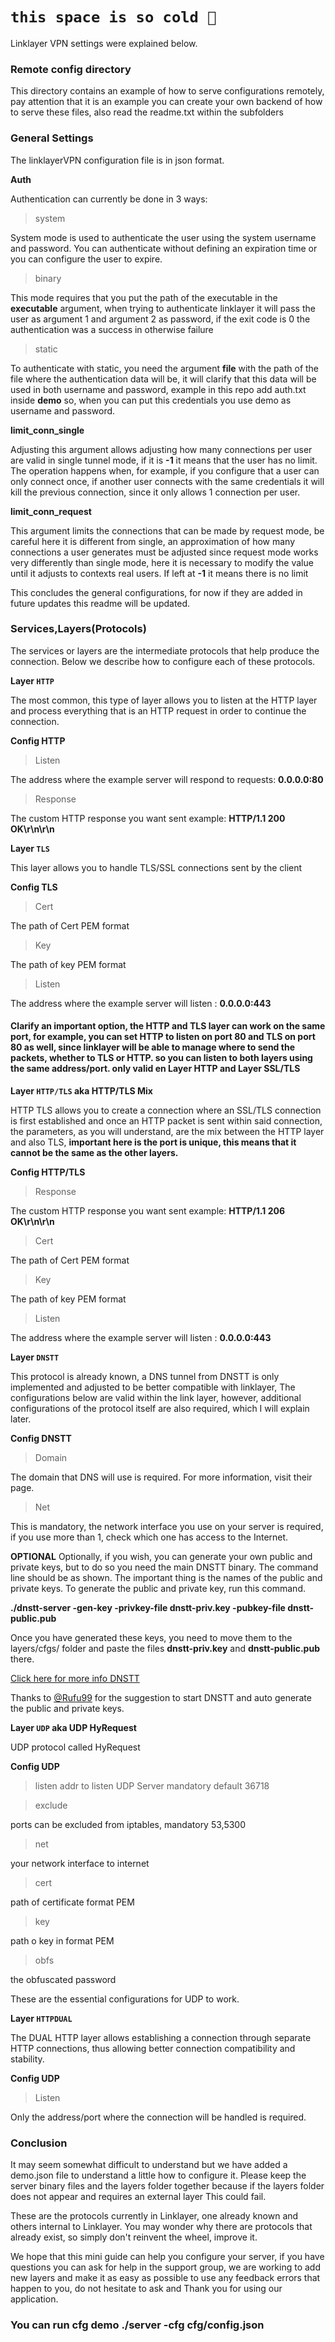 # `this space is so cold 🥶`


Linklayer VPN settings were explained below.

### Remote config directory

This directory contains an example of how to serve configurations remotely, pay attention that it is an example you can create your own backend of how to serve these files, also read the readme.txt within the subfolders


### General Settings 
The linklayerVPN configuration file is in json format.

**Auth** 

Authentication can currently be done in 3 ways:

> system

System mode is used to authenticate the user using the system username and password. You can authenticate without defining an expiration time or you can configure the user to expire.

> binary 

This mode requires that you put the path of the executable in the **executable** argument, when trying to authenticate linklayer it will pass the user as argument 1 and argument 2 as password, if the exit code is 0 the authentication was a success in otherwise failure

> static

To authenticate with static, you need the argument **file** with the path of the file where the authentication data will be, it will clarify that this data will be used in both username and password, example in this repo add auth.txt inside **demo** so, when you can put this credentials you use demo as username and password.


**limit_conn_single**


Adjusting this argument allows adjusting how many connections per user are valid in single tunnel mode, if it is **-1** it means that the user has no limit.
The operation happens when, for example, if you configure that a user can only connect once, if another user connects with the same credentials it will kill the previous connection, since it only allows 1 connection per user.

**limit_conn_request**

This argument limits the connections that can be made by request mode, be careful here it is different from single, an approximation of how many connections a user generates must be adjusted since request mode works very differently than single mode, here it is necessary to modify the value until it adjusts to contexts real users.
If left at **-1** it means there is no limit

This concludes the general configurations, for now if they are added in future updates this readme will be updated.

### Services,Layers(Protocols)

The services or layers are the intermediate protocols that help produce the connection. Below we describe how to configure each of these protocols.

**Layer `HTTP`**

The most common, this type of layer allows you to listen at the HTTP layer and process everything that is an HTTP request in order to continue the connection.

**Config HTTP**

> Listen 

The address where the example server will respond to requests: **0.0.0.0:80**

> Response 

 The custom HTTP response you want sent example: **HTTP/1.1 200 OK\r\n\r\n**
 
**Layer `TLS`**

This layer allows you to handle TLS/SSL connections sent by the client

**Config TLS**

> Cert

The path of Cert PEM format

> Key

The path of key PEM format

> Listen

The address where the example server will listen : **0.0.0.0:443**

#### Clarify an important option, the HTTP and TLS layer can work on the same port, for example, you can set HTTP to listen on port 80 and TLS on port 80 as well, since linklayer will be able to manage where to send the packets, whether to TLS or HTTP. so you can listen to both layers using the same address/port. only valid en Layer HTTP and Layer SSL/TLS

**Layer `HTTP/TLS` aka HTTP/TLS Mix**

HTTP TLS allows you to create a connection where an SSL/TLS connection is first established and once an HTTP packet is sent within said connection, the parameters, as you will understand, are the mix between the HTTP layer and also TLS, **important here is the port is unique, this means that it cannot be the same as the other layers.**

**Config HTTP/TLS**

> Response

 The custom HTTP response you want sent example: **HTTP/1.1 206 OK\r\n\r\n**
 
> Cert

The path of Cert PEM format

> Key

The path of key PEM format

> Listen

The address where the example server will listen : **0.0.0.0:443**

**Layer `DNSTT`**

This protocol is already known, a DNS tunnel from DNSTT is only implemented and adjusted to be better compatible with linklayer, The configurations below are valid within the link layer, however, additional configurations of the protocol itself are also required, which I will explain later.


**Config DNSTT**
 
> Domain

The domain that DNS will use is required. For more information, visit their page.

> Net 

This is mandatory, the network interface you use on your server is required, if you use more than 1, check which one has access to the Internet.


**OPTIONAL**
Optionally, if you wish, you can generate your own public and private keys, but to do so you need the main DNSTT binary. The command line should be as shown. The important thing is the names of the public and private keys.
To generate the public and private key, run this command.

**./dnstt-server -gen-key -privkey-file dnstt-priv.key -pubkey-file dnstt-public.pub**

Once you have generated these keys, you need to move them to the layers/cfgs/ folder and paste the files **dnstt-priv.key** and **dnstt-public.pub** there.

[Click here for more info DNSTT](https://www.bamsoftware.com/software/dnstt/)

Thanks to [@Rufu99](https://t.me/Rufu99) for the suggestion to start DNSTT and auto generate the public and private keys.



**Layer `UDP` aka UDP HyRequest**

UDP protocol called HyRequest

**Config UDP**

> listen
addr to listen UDP Server mandatory default 36718

> exclude

ports can be excluded from iptables, mandatory 53,5300

> net

your network interface to internet 

> cert 

path of certificate format PEM

> key 

path o key in format PEM

> obfs

the obfuscated password

These are the essential configurations for UDP to work.


**Layer `HTTPDUAL`**

The DUAL HTTP layer allows establishing a connection through separate HTTP connections, thus allowing better connection compatibility and stability.

**Config UDP**

> Listen

Only the address/port where the connection will be handled is required.


### Conclusion

It may seem somewhat difficult to understand but we have added a demo.json file to understand a little how to configure it. Please keep the server binary files and the layers folder together because if the layers folder does not appear and requires an external layer This could fail.

These are the protocols currently in Linklayer, one already known and others internal to Linklayer. You may wonder why there are protocols that already exist, so simply don't reinvent the wheel, improve it.

We hope that this mini guide can help you configure your server, if you have questions you can ask for help in the support group, we are working to add new layers and make it as easy as possible to use any feedback errors that happen to you, do not hesitate to ask and Thank you for using our application.


### You can run cfg demo ./server -cfg cfg/config.json
